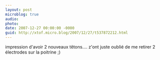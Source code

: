 ```yaml
---
layout: post
microblog: true
audio: 
photo: 
date: 2007-12-27 00:00:00 -0000
guid: http://xtof.micro.blog/2007/12/27/t537872212.html
---
```

impression d'avoir 2 nouveaux têtons.... z'ont juste oublié de me retirer 2 électrodes sur la poitrine ;)
